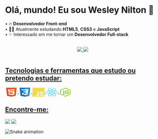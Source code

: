 # Olá, mundo! Eu sou Wesley Nilton 👋

• 🔥 **Desenvolvedor Front-end**<br>
• 👨‍💻 Atualmente estudando **HTML5**, **CSS3** e **JavaScript**<br>
• ✨ Interessado em me tornar um **Desenvolvedor Full-stack**

<br>

<div align="center">
  <a href="https://github.com/Wesley-Nilton">
  <img height="150em" src="https://github-readme-stats.vercel.app/api?username=Wesley-Nilton&show_icons=true&theme=github_dark&bg_color=000&include_all_commits=true&count_private=true"/>
   <img height="150em" src="https://github-readme-stats.vercel.app/api/top-langs/?username=Wesley-Nilton&layout=compact&langs_count=7&theme=github_dark&bg_color=000"/>
</div>
  
<br>
  
## Tecnologias e ferramentas que estudo ou pretendo estudar:
  
<div style="display: inline_block">
  <img align="center" alt="Logo HTML5" height="30" width="40" src="https://raw.githubusercontent.com/devicons/devicon/master/icons/html5/html5-original.svg">
  <img align="center" alt="Logo CSS3" height="30" width="40" src="https://raw.githubusercontent.com/devicons/devicon/master/icons/css3/css3-original.svg">
  <img align="center" alt="Logo JS" height="30" width="40" src="https://raw.githubusercontent.com/devicons/devicon/master/icons/javascript/javascript-plain.svg">
  <img align="center" alt="Logo React" height="30" width="40" src="https://raw.githubusercontent.com/devicons/devicon/master/icons/react/react-original.svg">
  <img align="center" alt="Logo NodeJS" height="30" width="40" src="https://raw.githubusercontent.com/devicons/devicon/master/icons/nodejs/nodejs-original.svg">
</div>
  
## Encontre-me:
  
<div> 
  <a href="https://github.com/Wesley-Nilton" target="_blank"><img src="https://img.shields.io/badge/GitHub-100000?style=for-the-badge&logo=github&logoColor=white" target="_blank"></a>
  <a href="https://www.linkedin.com/in/wesley-nilton-8b5262224/" target="_blank"><img src="https://img.shields.io/badge/-LinkedIn-%230077B5?style=for-the-badge&logo=linkedin&logoColor=white" target="_blank"></a> 
</div>

![Snake animation](https://github.com/Wesley-Nilton/Wesley-Nilton/blob/output/github-contribution-grid-snake.svg)
